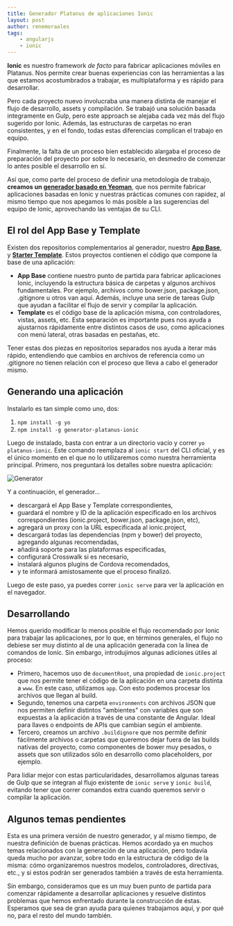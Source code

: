 ```yaml
---
title: Generador Platanus de aplicaciones Ionic
layout: post
author: renemoraales
tags:
    - angularjs
    - ionic
---
```


**Ionic** es nuestro framework *de facto* para fabricar aplicaciones móviles en Platanus. Nos permite crear buenas experiencias con las herramientas a las que estamos acostumbrados a trabajar, es multiplataforma y es rápido para desarrollar. 

Pero cada proyecto nuevo involucraba una manera distinta de manejar el flujo de desarrollo, assets y compilación. Se trabajó una solución basada integramente en Gulp, pero este approach se alejaba cada vez más del flujo sugerido por Ionic. Además, las estructuras de carpetas no eran consistentes, y en el fondo, todas estas diferencias complican el trabajo en equipo.

Finalmente, la falta de un proceso bien establecido alargaba el proceso de preparación del proyecto por sobre lo necesario, en desmedro de comenzar lo antes posible el desarrollo en sí.

Así que, como parte del proceso de definir una metodología de trabajo, **creamos un [generador basado en Yeoman](https://github.com/platanus/generator-platanus-ionic)**, que nos permite fabricar aplicaciones basadas en Ionic y nuestras prácticas comunes con rapidez, al mismo tiempo que nos apegamos lo más posible a las sugerencias del equipo de Ionic, aprovechando las ventajas de su CLI.

## El rol del App Base y Template

Existen dos repositorios complementarios al generador, nuestro **[App Base](https://github.com/platanus/ionic-app-base)**, y **[Starter Template](https://github.com/platanus/ionic-starter-template)**. Estos proyectos contienen el código que compone la base de una aplicación:

- **App Base** contiene nuestro punto de partida para fabricar aplicaciones Ionic, incluyendo la estructura básica de carpetas y algunos archivos fundamentales. Por ejemplo, archivos como bower.json, package.json, .gitignore u  otros van aquí. Además, incluye una serie de tareas Gulp que ayudan a facilitar el flujo de servir y compilar la aplicación.
- **Template** es el código base de la aplicación misma, con controladores, vistas, assets, etc. Esta separación es importante pues nos ayuda a ajustarnos rápidamente entre distintos casos de uso, como aplicaciones con menú lateral, otras basadas en pestañas, etc.

Tener estas dos piezas en repositorios separados nos ayuda a iterar más rápido, entendiendo que cambios en archivos de referencia como un .gitignore no tienen relación con el proceso que lleva a cabo el generador mismo.

## Generando una aplicación

Instalarlo es tan simple como uno, dos:

1. ```npm install -g yo```
2. ```npm install -g generator-platanus-ionic```

Luego de instalado, basta con entrar a un directorio vacío y correr ```yo platanus-ionic```. Este comando reemplaza al ```ionic start``` del CLI oficial, y es el único momento en el que no lo utilizaremos como nuestra herramienta principal. Primero, nos preguntará los detalles sobre nuestra aplicación:

![Generator](http://i.imgur.com/gIVz6HF.png)

Y a continuación, el generador...

- descargará el App Base y Template correspondientes,
- guardará el nombre y ID de la aplicación especificado en los archivos correspondientes (ionic.project, bower.json, package.json, etc),
- agregará un proxy con la URL especificada al ionic.project,
- descargará todas las dependencias (npm y bower) del proyecto, agregando algunas recomendadas,
- añadirá soporte para las plataformas especificadas,
- configurará Crosswalk si es necesario,
- instalará algunos plugins de Cordova recomendados,
- y te informará amistosamente que el proceso finalizó.

Luego de este paso, ya puedes correr ```ionic serve``` para ver la aplicación en el navegador.

## Desarrollando

Hemos querido modificar lo menos posible el flujo recomendado por Ionic para trabajar las aplicaciones, por lo que, en términos generales, el flujo no debiese ser muy distinto al de una aplicación generada con la línea de comandos de Ionic. Sin embargo, introdujimos algunas adiciones útiles al proceso:

- Primero, hacemos uso de ```documentRoot```, una propiedad de ```ionic.project``` que nos permite tener el código de la aplicación en una carpeta distinta a ```www```. En este caso, utilizamos ```app```. Con esto podemos procesar los archivos que llegan al build.
- Segundo, tenemos una carpeta ```environments``` con archivos JSON que nos permiten definir distintos "ambientes" con variables que son expuestas a la aplicación a través de una constante de Angular. Ideal para llaves o endpoints de APIs que cambian según el ambiente.
- Tercero, creamos un archivo ```.buildignore``` que nos permite definir fácilmente archivos o carpetas que queremos dejar fuera de las builds nativas del proyecto, como componentes de bower muy pesados, o assets que son utilizados sólo en desarrollo como placeholders, por ejemplo.

Para lidiar mejor con estas particularidades, desarrollamos algunas tareas de Gulp que se integran al flujo existente de ```ionic serve``` y ```ionic build```, evitando tener que correr comandos extra cuando queremos servir o compilar la aplicación. 

## Algunos temas pendientes

Esta es una primera versión de nuestro generador, y al mismo tiempo, de nuestra definición de buenas prácticas. Hemos acordado ya en muchos temas relacionados con la generación de una aplicación, pero todavía queda mucho por avanzar, sobre todo en la estructura de código de la misma: cómo organizaremos nuestros modelos, controladores, directivas, etc., y si estos podrán ser generados también a través de esta herramienta.

Sin embargo, consideramos que es un muy buen punto de partida para comenzar rápidamente a desarrollar aplicaciones y resuelve distintos problemas que hemos enfrentado durante la construcción de éstas. Esperamos que sea de gran ayuda para quienes trabajamos aquí, y por qué no, para el resto del mundo también.
